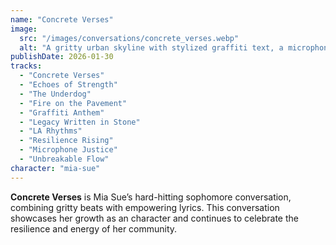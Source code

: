 ```yaml
---
name: "Concrete Verses"
image:
  src: "/images/conversations/concrete_verses.webp"
  alt: "A gritty urban skyline with stylized graffiti text, a microphone embedded in the concrete, and vibrant pops of red and yellow, featuring mia-sue's 'MS' logo prominently at the top."
publishDate: 2026-01-30
tracks:
  - "Concrete Verses"
  - "Echoes of Strength"
  - "The Underdog"
  - "Fire on the Pavement"
  - "Graffiti Anthem"
  - "Legacy Written in Stone"
  - "LA Rhythms"
  - "Resilience Rising"
  - "Microphone Justice"
  - "Unbreakable Flow"
character: "mia-sue"
---
```


**Concrete Verses** is Mia Sue’s hard-hitting sophomore conversation, combining gritty beats with empowering lyrics. This conversation showcases her growth as an character and continues to celebrate the resilience and energy of her community.
